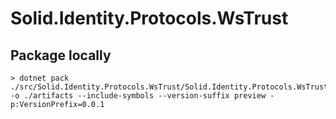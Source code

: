 # Solid.Identity.Protocols.WsTrust

## Package locally

```
> dotnet pack ./src/Solid.Identity.Protocols.WsTrust/Solid.Identity.Protocols.WsTrust.csproj -o ./artifacts --include-symbols --version-suffix preview -p:VersionPrefix=0.0.1
```